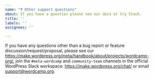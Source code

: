 ```yaml
---
name: "❓ Other support questions"
about: If you have a question please see our docs or try Slack.
title: ''
labels: ''
assignees: ''

---
```


If you have any questions other than a bug report or feature discussion/request/proposal, please see our https://make.wordpress.org/meta/handbook/about/projects/wordcamp-org/,  join the `#meta-wordcamp` and `community-team` channels in the official WordPress Slack workspace: https://make.wordpress.org/chat/ or email support@wordcamp.org.
